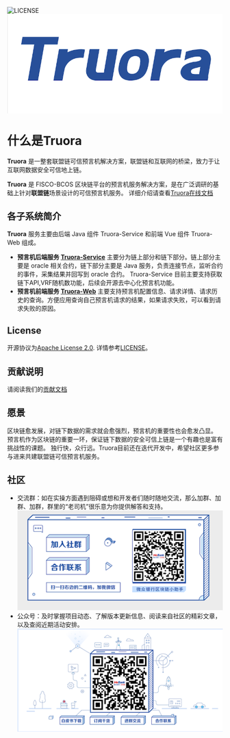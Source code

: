 ![LICENSE](https://img.shields.io/github/license/WeBankBlockchain/Truora-Service)
![image](./images/logo.png)
# 什么是Truora

**Truora** 是一整套联盟链可信预言机解决方案，联盟链和互联网的桥梁，致力于让互联网数据安全可信地上链。

**Truora** 是 FISCO-BCOS 区块链平台的预言机服务解决方案，是在广泛调研的基础上针对**联盟链**场景设计的可信预言机服务。 详细介绍请查看[Truora在线文档](https://truora.readthedocs.io/)
                                                                                 
                                                                                    
## 各子系统简介
**Truora** 服务主要由后端 Java 组件 Truora-Service 和前端 Vue 组件 Truora-Web 组成。

* **预言机后端服务 [Truora-Service](https://github.com/WeBankBlockchain/Truora-Service)** 
 主要分为链上部分和链下部分。链上部分主要是 oracle 相关合约，链下部分主要是 Java 服务，负责连接节点，监听合约的事件，采集结果并回写到 oracle 合约。
 Truora-Service 目前主要支持获取链下API,VRF随机数功能，后续会开源去中心化预言机功能。
* **预言机前端服务 [Truora-Web](https://github.com/WeBankBlockchain/Truora-Web)**
 主要支持预言机配置信息、请求详情、请求历史的查询。方便应用查询自己预言机请求的结果，如果请求失败，可以看到请求失败的原因。

## License

开源协议为[Apache License 2.0](http://www.apache.org/licenses/). 详情参考[LICENSE](../LICENSE)。
    
## 贡献说明
请阅读我们的[贡献文档](https://truora.readthedocs.io/zh_CN/latest/docs/CONTRIBUTING.html)

## 愿景
   区块链愈发展，对链下数据的需求就会愈强烈，预言机的重要性也会愈发凸显。
   预言机作为区块链的重要一环，保证链下数据的安全可信上链是一个有趣也是富有挑战性的课题。
   独行快，众行远。Truora目前还在迭代开发中，希望社区更多参与进来共建联盟链可信预言机服务。

## 社区
  - 交流群：如在实操方面遇到阻碍或想和开发者们随时随地交流，那么加群、加群、加群，群里的“老司机”很乐意为你提供解答和支持。
  ![小助手](./images/assistant.png)
  - 公众号：及时掌握项目动态、了解版本更新信息、阅读来自社区的精彩文章，以及查阅近期活动安排。
  ![公众号](./images/account.png)
